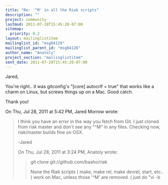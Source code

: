 ```yaml
---
title: "Re: '^M' in all the Riak scripts"
description: ""
project: community
lastmod: 2011-07-28T15:45:20-07:00
sitemap:
  priority: 0.2
layout: mailinglistitem
mailinglist_id: "msg04129"
mailinglist_parent_id: "msg04126"
author_name: "Anatoly"
project_section: "mailinglistitem"
sent_date: 2011-07-28T15:45:20-07:00
---
```



Jared,

 You're right.. it was gitconfig's "[core] autocrlf = true" that works
like a charm on Linux, but screws things up on a Mac. Good catch.

Thank you!

On Thu, Jul 28, 2011 at 5:42 PM, Jared Morrow  wrote:

> I think you have an error in the way you fetch from Git. I just cloned
> from riak master and don't see any "^M" in any files. Checking now,
> riak/master builds fine on OSX.
>
> -Jared
>
> On Thu, Jul 28, 2011 at 3:24 PM, Anatoly  wrote:
>
>> git clone git://github.com/basho/riak
>>
>> None the Riak scripts ( make, make rel, make devrel, start, etc.. ) work
>> on Mac, unless those '^M' are removed. ( just do "vi -b 